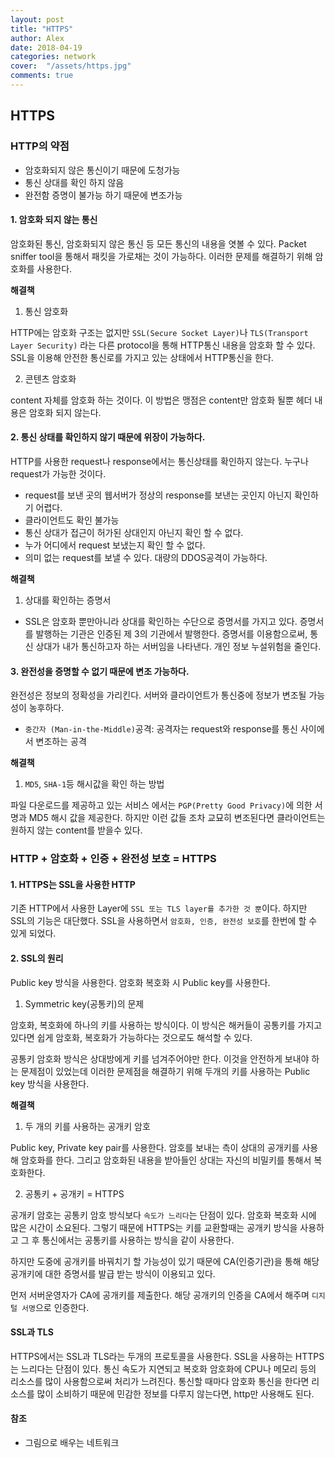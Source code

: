 ```yaml
---
layout: post
title: "HTTPS"
author: Alex
date: 2018-04-19
categories: network
cover:  "/assets/https.jpg"
comments: true
---
```


## HTTPS

### HTTP의 약점

- 암호화되지 않은 통신이기 때문에 도청가능
- 통신 상대를 확인 하지 않음
- 완전함 증명이 불가능 하기 때문에 변조가능

#### 1. 암호화 되지 않는 통신

암호화된 통신, 암호화되지 않은 통신 등 모든 통신의 내용을 엿볼 수 있다. Packet sniffer tool을 통해서 패킷을 가로채는 것이 가능하다. 이러한 문제를 해결하기 위해 암호화를 사용한다.

**해결책**

1) 통신 암호화

HTTP에는 암호화 구조는 없지만 `SSL(Secure Socket Layer)`나 `TLS(Transport Layer Security)` 라는 다른 protocol을 통해 HTTP통신 내용을 암호화 할 수 있다. SSL을 이용해 안전한 통신로를 가지고 있는 상태에서 HTTP통신을 한다.

2) 콘텐츠 암호화

content 자체를 암호화 하는 것이다. 이 방법은 맹점은 content만 암호화 될뿐 헤더 내용은 암호화 되지 않는다.

#### 2. 통신 상태를 확인하지 않기 때문에 위장이 가능하다.

HTTP를 사용한 request나 response에서는 통신상태를 확인하지 않는다. 누구나 request가 가능한 것이다.

- request를 보낸 곳의 웹서버가 정상의 response를 보낸는 곳인지 아닌지 확인하기 어렵다.
- 클라이언트도 확인 불가능
- 통신 상대가 접근이 허가된 상대인지 아닌지 확인 할 수 없다.
- 누가 어디에서 request 보냈는지 확인 할 수 없다.
- 의미 없는 request를 보낼 수 있다. 대량의 DDOS공격이 가능하다.

**해결책**

1) 상대를 확인하는 증명서

- SSL은 암호화 뿐만아니라 상대를 확인하는 수단으로 증명서를 가지고 있다. 증명서를 발행하는 기관은 인증된 제 3의 기관에서 발행한다. 증명서를 이용함으로써, 통신 상대가 내가 통신하고자 하는 서버임을 나타낸다. 개인 정보 누설위험을 줄인다.

#### 3. 완전성을 증명할 수 없기 때문에 변조 가능하다.

완전성은 정보의 정확성을 가리킨다. 서버와 클라이언트가 통신중에 정보가 변조될 가능성이 농후하다.

- `중간자 (Man-in-the-Middle)`공격: 공격자는 request와 response를 통신 사이에서 변조하는 공격

**해결책**

1) `MD5`, `SHA-1`등 해시값을 확인 하는 방법

파일 다운로드를 제공하고 있는 서비스 에서는 `PGP(Pretty Good Privacy)`에 의한 서명과 MD5 해시 값을 제공한다. 하지만 이런 값들 조차 교묘히 변조된다면 클라이언트는 원하지 않는 content를 받을수 있다.

### HTTP + 암호화 + 인증 + 완전성 보호 = HTTPS

#### 1. HTTPS는 SSL을 사용한 HTTP

기존 HTTP에서 사용한 Layer에 `SSL 또는 TLS layer를 추가한 것 뿐`이다. 하지만 SSL의 기능은 대단했다. SSL을 사용하면서 `암호화, 인증, 완전성 보호`를 한번에 할 수 있게 되었다.

#### 2. SSL의 원리

Public key 방식을 사용한다. 암호화 복호화 시 Public key를 사용한다.

1) Symmetric key(공통키)의 문제

암호화, 복호화에 하나의 키를 사용하는 방식이다. 이 방식은 해커들이 공통키를 가지고 있다면 쉽게 암호화, 복호화가 가능하다는 것으로도 해석할 수 있다.

공통키 암호화 방식은 상대방에게 키를 넘겨주어야만 한다. 이것을 안전하게 보내야 하는 문제점이 있었는데 이러한 문제점을 해결하기 위해 두개의 키를 사용하는 Public key 방식을 사용한다.

**해결책**

1) 두 개의 키를 사용하는 공개키 암호

Public key, Private key pair를 사용한다. 암호를 보내는 측이 상대의 공개키를 사용해 암호화를 한다. 그리고 암호화된 내용을 받아들인 상대는 자신의 비밀키를 통해서 복호화한다.

2) 공통키 + 공개키 = HTTPS

공개키 암호는 공통키 암호 방식보다 `속도가 느리다`는 단점이 있다. 암호화 복호화 시에 많은 시간이 소요된다. 그렇기 때문에 HTTPS는 키를 교환할때는 공개키 방식을 사용하고 그 후 통신에서는 공통키를 사용하는 방식을 같이 사용한다.

하지만 도중에 공개키를 바꿔치기 할 가능성이 있기 때문에 CA(인증기관)을 통해 해당 공개키에 대한 증명서를 발급 받는 방식이 이용되고 있다.

먼저 서버운영자가 CA에 공개키를 제출한다. 해당 공개키의 인증을 CA에서 해주며 `디지털 서명`으로 인증한다.

#### SSL과 TLS

HTTPS에서는 SSL과 TLS라는 두개의 프로토콜을 사용한다. SSL을 사용하는 HTTPS는 느리다는 단점이 있다. 통신 속도가 지연되고 복호화 암호화에 CPU나 메모리 등의 리소스를 많이 사용함으로써 처리가 느려진다. 통신할 때마다 암호화 통신을 한다면 리소스를 많이 소비하기 때문에 민감한 정보를 다루지 않는다면, http만 사용해도 된다.

#### 참조
- 그림으로 배우는 네트워크

